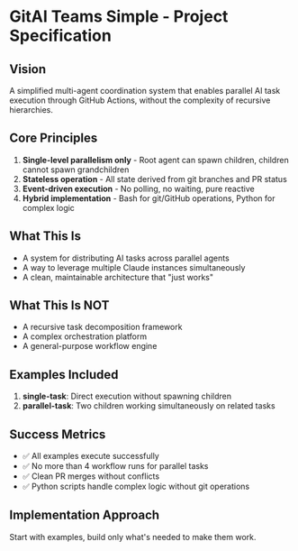 # GitAI Teams Simple - Project Specification

## Vision
A simplified multi-agent coordination system that enables parallel AI task execution through GitHub Actions, without the complexity of recursive hierarchies.

## Core Principles
1. **Single-level parallelism only** - Root agent can spawn children, children cannot spawn grandchildren
2. **Stateless operation** - All state derived from git branches and PR status
3. **Event-driven execution** - No polling, no waiting, pure reactive
4. **Hybrid implementation** - Bash for git/GitHub operations, Python for complex logic

## What This Is
- A system for distributing AI tasks across parallel agents
- A way to leverage multiple Claude instances simultaneously
- A clean, maintainable architecture that "just works"

## What This Is NOT
- A recursive task decomposition framework
- A complex orchestration platform
- A general-purpose workflow engine

## Examples Included
1. **single-task**: Direct execution without spawning children
2. **parallel-task**: Two children working simultaneously on related tasks

## Success Metrics
- ✅ All examples execute successfully
- ✅ No more than 4 workflow runs for parallel tasks
- ✅ Clean PR merges without conflicts
- ✅ Python scripts handle complex logic without git operations

## Implementation Approach
Start with examples, build only what's needed to make them work.